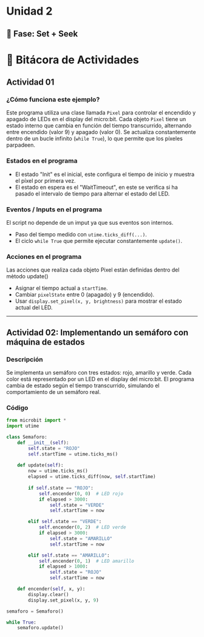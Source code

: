 # Unidad 2

## 🔎 Fase: Set + Seek

# 📘 Bitácora de Actividades

## Actividad 01

### ¿Cómo funciona este ejemplo?

Este programa utiliza una clase llamada `Pixel` para controlar el encendido y apagado de LEDs en el display del micro:bit. Cada objeto `Pixel` tiene un estado interno que cambia en función del tiempo transcurrido, alternando entre encendido (valor 9) y apagado (valor 0). Se actualiza constantemente dentro de un bucle infinito (`while True`), lo que permite que los píxeles parpadeen.

### Estados en el programa

- El estado "Init" es el inicial, este configura el tiempo de inicio y muestra el píxel por primera vez.
- El estado en espera es el "WaitTimeout", en este se verifica si ha pasado el intervalo de tiempo para alternar el estado del LED.

### Eventos / Inputs en el programa

El script no depende de un imput ya que sus eventos son internos.

- Paso del tiempo medido con `utime.ticks_diff(...)`.
- El ciclo `while True` que permite ejecutar constantemente `update()`.

### Acciones en el programa

Las acciones que realiza cada objeto Pixel estàn definidas dentro del mètodo update()

- Asignar el tiempo actual a `startTime`.
- Cambiar `pixelState` entre 0 (apagado) y 9 (encendido).
- Usar `display.set_pixel(x, y, brightness)` para mostrar el estado actual del LED.

---

## Actividad 02: Implementando un semáforo con máquina de estados

### Descripción

Se implementa un semáforo con tres estados: rojo, amarillo y verde. Cada color está representado por un LED en el display del micro:bit. El programa cambia de estado según el tiempo transcurrido, simulando el comportamiento de un semáforo real.

### Código

```python
from microbit import *
import utime

class Semaforo:
    def __init__(self):
        self.state = "ROJO"
        self.startTime = utime.ticks_ms()
    
    def update(self):
        now = utime.ticks_ms()
        elapsed = utime.ticks_diff(now, self.startTime)
        
        if self.state == "ROJO":
            self.encender(0, 0)  # LED rojo
            if elapsed > 3000:
                self.state = "VERDE"
                self.startTime = now

        elif self.state == "VERDE":
            self.encender(0, 2)  # LED verde
            if elapsed > 3000:
                self.state = "AMARILLO"
                self.startTime = now

        elif self.state == "AMARILLO":
            self.encender(0, 1)  # LED amarillo
            if elapsed > 1000:
                self.state = "ROJO"
                self.startTime = now

    def encender(self, x, y):
        display.clear()
        display.set_pixel(x, y, 9)

semaforo = Semaforo()

while True:
    semaforo.update()
